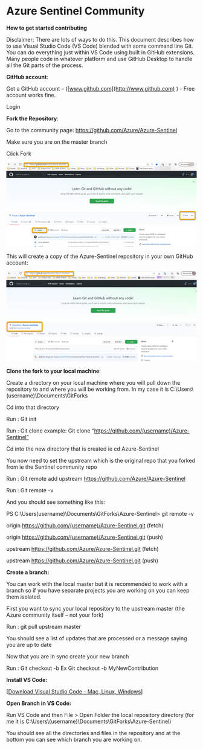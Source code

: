 # Azure Sentinel Community

**How to get started contributing**

Disclaimer: There are lots of ways to do this.  This document describes how to use Visual Studio Code (VS Code) blended with some command line Git. You can do everything just within VS Code using built in GitHub extensions.  Many people code in whatever platform and use GitHub Desktop to handle all the Git parts of the process. 

**GitHub account**: 

Get a GitHub account – ([www.github.com](http://www.github.com) ) - Free account works fine.

Login

**Fork the Repository**:

Go to the community page: https://github.com/Azure/Azure-Sentinel

Make sure you are on the master branch

Click Fork

![](.github/Media/AzureSentinelCommunityFork.png)

This will create a copy of the Azure-Sentinel repository in your own GitHub account:

![](.github/Media/AzureSentinelCommunityFork2.png)

**Clone the fork to your local machine**:

Create a directory on your local machine where you will pull down the repository to and where you will be working from. In my case it is C:\Users\\(username)\Documents\GitForks

Cd into that directory

Run : Git init

Run : Git clone <url of your fork> example: Git clone “https://github.com/(username)/Azure-Sentinel”

Cd into the new directory that is created ie cd Azure-Sentinel

You now need to set the upstream which is the original repo that you forked from ie the Sentinel community repo

Run : Git remote add upstream https://github.com/Azure/Azure-Sentinel

Run : Git remote -v

And you should see something like this:

PS C:\Users\(username)\Documents\GitForks\Azure-Sentinel> git remote -v

origin https://github.com/(username)/Azure-Sentinel.git (fetch)

origin https://github.com/(username)/Azure-Sentinel.git (push)

upstream    https://github.com/Azure/Azure-Sentinel.git (fetch)

upstream    https://github.com/Azure/Azure-Sentinel.git (push)

**Create a branch:**

You can work with the local master but it is recommended to work with a branch so if you have separate projects you are working on you can keep them isolated.

First you want to sync your local repository to the upstream master (the Azure community itself – not your fork)

Run : git pull upstream master

You should see a list of updates that are processed or a message saying you are up to date

Now that you are in sync create your new branch

Run : Git checkout -b <branch name> Ex Git checkout -b MyNewContribution

**Install VS Code:**

[[Download Visual Studio Code - Mac, Linux, Windows](https://code.visualstudio.com/Download)]

**Open Branch in VS Code:**

Run VS Code and then File > Open Folder the local repository directory (for me it is C:\Users\\(username)\Documents\GitForks\Azure-Sentinel)

You should see all the directories and files in the repository and at the bottom you can see which branch you are working on.